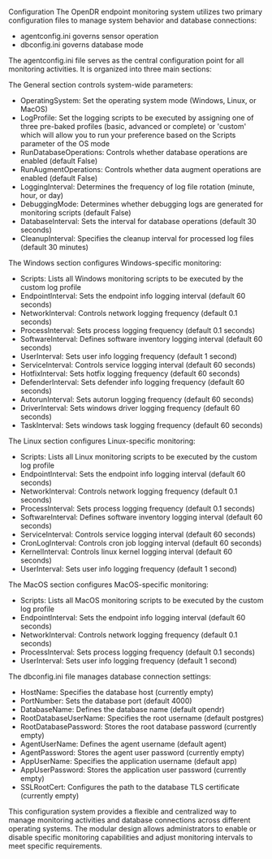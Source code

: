 Configuration 
The OpenDR endpoint monitoring system utilizes two primary configuration files to manage system behavior and database connections: 

- agentconfig.ini governs sensor operation
- dbconfig.ini governs database mode

The agentconfig.ini file serves as the central configuration point for all monitoring activities. It is organized into three main sections:

The General section controls system-wide parameters:
- OperatingSystem: Set the operating system mode (Windows, Linux, or MacOS)
- LogProfile: Set the logging scripts to be executed by assigning one of three pre-baked profiles (basic, advanced or complete) or 'custom' which will allow you to run your preference based on the Scripts parameter of the OS mode
- RunDatabaseOperations: Controls whether database operations are enabled (default False)
- RunAugmentOperations: Controls whether data augment operations are enabled (default False)
- LoggingInterval: Determines the frequency of log file rotation (minute, hour, or day)
- DebuggingMode: Determines whether debugging logs are generated for monitoring scripts (default False)
- DatabaseInterval: Sets the interval for database operations (default 30 seconds)
- CleanupInterval: Specifies the cleanup interval for processed log files (default 30 minutes)

The Windows section configures Windows-specific monitoring:
- Scripts: Lists all Windows monitoring scripts to be executed by the custom log profile
- EndpointInterval: Sets the endpoint info logging interval (default 60 seconds)
- NetworkInterval: Controls network logging frequency (default 0.1 seconds)
- ProcessInterval: Sets process logging frequency (default 0.1 seconds)
- SoftwareInterval: Defines software inventory logging interval (default 60 seconds)
- UserInterval: Sets user info logging frequency (default 1 second)
- ServiceInterval: Controls service logging interval (default 60 seconds)
- HotfixInterval: Sets hotfix logging frequency (default 60 seconds)
- DefenderInterval: Sets defender info logging frequency (default 60 seconds)
- AutorunInterval: Sets autorun logging frequency (default 60 seconds)
- DriverInterval: Sets windows driver logging frequency (default 60 seconds)
- TaskInterval: Sets windows task logging frequency (default 60 seconds)

The Linux section configures Linux-specific monitoring:
- Scripts: Lists all Linux monitoring scripts to be executed by the custom log profile
- EndpointInterval: Sets the endpoint info logging interval (default 60 seconds)
- NetworkInterval: Controls network logging frequency (default 0.1 seconds)
- ProcessInterval: Sets process logging frequency (default 0.1 seconds)
- SoftwareInterval: Defines software inventory logging interval (default 60 seconds)
- ServiceInterval: Controls service logging interval (default 60 seconds)
- CronLogInterval: Controls cron job logging interval (default 60 seconds)
- KernelInterval: Controls linux kernel logging interval (default 60 seconds)
- UserInterval: Sets user info logging frequency (default 1 second)

The MacOS section configures MacOS-specific monitoring:
- Scripts: Lists all MacOS monitoring scripts to be executed by the custom log profile
- EndpointInterval: Sets the endpoint info logging interval (default 60 seconds)
- NetworkInterval: Controls network logging frequency (default 0.1 seconds)
- ProcessInterval: Sets process logging frequency (default 0.1 seconds)
- UserInterval: Sets user info logging frequency (default 1 second)

The dbconfig.ini file manages database connection settings:

- HostName: Specifies the database host (currently empty)
- PortNumber: Sets the database port (default 4000)
- DatabaseName: Defines the database name (default opendr)
- RootDatabaseUserName: Specifies the root username (default postgres)
- RootDatabasePassword: Stores the root database password (currently empty)
- AgentUserName: Defines the agent username (default agent)
- AgentPassword: Stores the agent user password (currently empty)
- AppUserName: Specifies the application username (default app)
- AppUserPassword: Stores the application user password (currently empty)
- SSLRootCert: Configures the path to the database TLS certificate (currently empty)

This configuration system provides a flexible and centralized way to manage monitoring activities and database connections across different operating systems. The modular design allows administrators to enable or disable specific monitoring capabilities and adjust monitoring intervals to meet specific requirements.
